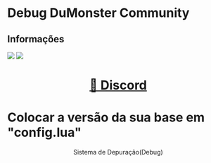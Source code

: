 # Debug DuMonster Community
## Informações
<img src="https://img.shields.io/static/v1?label=Developer&message=DuMonster&color=B8144D&style=for-the-badge&logo=ghost"/> <img src="https://img.shields.io/static/v1?label=FrameWork&message=Creative&color=0076B9&style=for-the-badge&logo=ghost"/>
<h1 align="center">
    <a href="https://discord.gg/4t6MDfTuDh">🔗 Discord</a>
</h1>
<h1>Colocar a versão da sua base em "config.lua"</h1>
<p align="center">Sistema de Depuração(Debug)</p>


